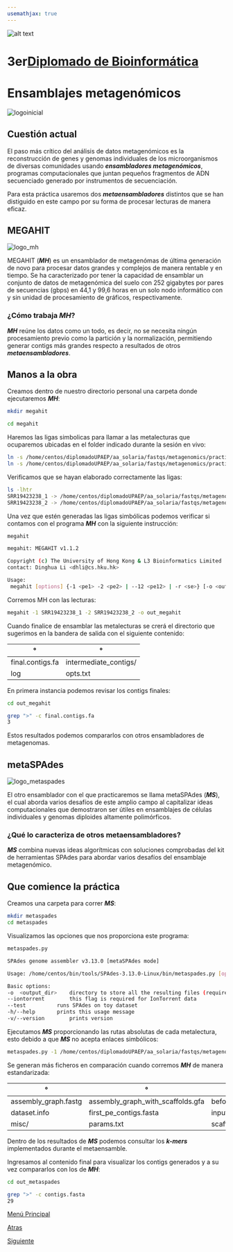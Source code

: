 ```yaml
---
usemathjax: true
---
```

![alt text](https://solariabiodata.com.mx/wp-content/uploads/2021/07/logo_red.png "Soluciones de Siguiente Generación")
# 3er[Diplomado de Bioinformática](./)

# Ensamblajes metagenómicos

![logoinicial](https://user-images.githubusercontent.com/54455898/172481784-36581de9-6c1d-4df3-8d8f-42a1482c7c64.png)


## Cuestión actual 
El paso más crítico del análisis de datos metagenómicos es la reconstrucción de genes y genomas individuales de los microorganismos de diversas comunidades usando ***ensambladores metagenómicos***, programas computacionales que juntan pequeños fragmentos de ADN secuenciado generado por instrumentos de secuenciación.

Para esta práctica usaremos dos ***metaensambladores*** distintos que se han distiguido en este campo por su forma de procesar lecturas de manera eficaz.  

## MEGAHIT 

![logo_mh](https://user-images.githubusercontent.com/54455898/172481137-f0cf0ed3-88b0-4b9f-bd15-d844e3f9e9dc.png)


MEGAHIT (***MH***) es un ensamblador de metagenómas de última generación de novo para procesar datos grandes y complejos de manera rentable y en tiempo. Se ha caracterizado por tener la capacidad de ensamblar un conjunto de datos de metagenómica del suelo con 252 gigabytes por pares de secuencias (gbps) en 44,1 y 99,6 horas en un solo nodo informático con y sin unidad de procesamiento de gráficos, respectivamente.

### ¿Cómo trabaja ***MH***?

***MH*** reúne los datos como un todo, es decir, no se necesita ningún procesamiento previo como la partición y la normalización, permitiendo generar contigs más grandes respecto a resultados de otros ***metaensambladores***.

## Manos a la obra

Creamos dentro de nuestro directorio personal una carpeta donde ejecutaremos ***MH***:
 ```bash
mkdir megahit
```
 ```bash
cd megahit
```
Haremos las ligas simbolicas para llamar a las metalecturas que ocuparemos ubicadas en el folder indicado durante la sesión en vivo: 
 ```bash
ln -s /home/centos/diplomadoUPAEP/aa_solaria/fastqs/metagenomics/practica_mh_ms/SRR19423238_1.fastq SRR19423238_1
ln -s /home/centos/diplomadoUPAEP/aa_solaria/fastqs/metagenomics/practica_mh_ms/SRR19423238_2.fastq SRR19423238_2
```
Verificamos que se hayan elaborado correctamente las ligas:
 ```bash
ls -lhtr
SRR19423238_1 -> /home/centos/diplomadoUPAEP/aa_solaria/fastqs/metagenomics/practica_mh_ms/SRR19423238_1.fastq
SRR19423238_2 -> /home/centos/diplomadoUPAEP/aa_solaria/fastqs/metagenomics/practica_mh_ms/SRR19423238_2.fastq
```
Una vez que estén generadas las ligas simbólicas podemos verificar si contamos con el programa ***MH*** con la siguiente instrucción:

 ```bash
megahit

megahit: MEGAHIT v1.1.2

Copyright (c) The University of Hong Kong & L3 Bioinformatics Limited
contact: Dinghua Li <dhli@cs.hku.hk>

Usage:
  megahit [options] {-1 <pe1> -2 <pe2> | --12 <pe12> | -r <se>} [-o <out_dir>]...

```
Corremos MH con las lecturas:

 ```bash
megahit -1 SRR19423238_1 -2 SRR19423238_2 -o out_megahit
```
Cuando finalice de ensamblar las metalecturas se crerá el directorio que sugerimos en la bandera de salida con el siguiente contenido:

| °  | °  |
|---|---|
|  final.contigs.fa  |  intermediate_contigs/  |
|  log  |  opts.txt  |

En primera instancia podemos revisar los contigs finales:

 ```bash
cd out_megahit
```
 ```bash
grep ">" -c final.contigs.fa
3
```
Estos resultados podemos compararlos con otros ensambladores de metagenomas.

## metaSPAdes 

![logo_metaspades](https://user-images.githubusercontent.com/54455898/172481184-b79ab263-fdff-4598-9d99-399638318bdb.png)

El otro ensamblador con el que practicaremos se llama metaSPAdes (***MS***), el cual aborda varios desafíos de este amplio campo al capitalizar ideas computacionales que demostraron ser útiles en ensamblajes de células individuales y genomas diploides altamente polimórficos.

### ¿Qué lo caracteriza de otros metaensambladores?

***MS*** combina nuevas ideas algorítmicas con soluciones comprobadas del kit de herramientas SPAdes para abordar varios desafíos del ensamblaje metagenómico.

## Que comience la práctica

Creamos una carpeta para correr ***MS***:
 ```bash
mkdir metaspades
cd metaspades
```
Visualizamos las opciones que nos proporciona este programa:
 ```bash
metaspades.py
```
 ```bash
SPAdes genome assembler v3.13.0 [metaSPAdes mode]

Usage: /home/centos/bin/tools/SPAdes-3.13.0-Linux/bin/metaspades.py [options] -o <output_dir>

Basic options:
-o	<output_dir>	directory to store all the resulting files (required)
--iontorrent		this flag is required for IonTorrent data
--test			runs SPAdes on toy dataset
-h/--help		prints this usage message
-v/--version		prints version
```
Ejecutamos ***MS*** proporcionando las rutas absolutas de cada metalectura, esto debido a que ***MS*** no acepta enlaces simbólicos:
 ```bash
metaspades.py -1 /home/centos/diplomadoUPAEP/aa_solaria/fastqs/metagenomics/practica_mh_ms/SRR19423238_1.fastq -2 /home/centos/diplomadoUPAEP/aa_solaria/fastqs/metagenomics/practica_mh_ms/SRR19423238_2.fastq -o out_metaspades
```
Se generan más ficheros en comparación cuando corremos ***MH*** de manera estandarizada:

| °  | °  | °  | °  | °  | °  |
|---|---|---|---|---|---|
| assembly_graph.fastg  | assembly_graph_with_scaffolds.gfa  | before_rr.fasta  | contigs.fasta  | contigs.paths  | corrected/  |
| dataset.info  | first_pe_contigs.fasta  | input_dataset.yaml  | K21/  | K33/  | K55/  |
| misc/  | params.txt  | scaffolds.fasta  | scaffolds.paths  | spades.log  | tmp/  |

Dentro de los resultados de ***MS*** podemos consultar los ***k-mers*** implementados durante el metaensamble.

Ingresamos al contenido final para visualizar los contigs generados y a su vez compararlos con los de ***MH***:

 ```bash
cd out_metaspades
```
 ```bash
grep ">" -c contigs.fasta
29
```

[Menú Principal](./index)

[Atras](./Analisis_de_metaprofiling)

[Siguiente](./taxonomia_kraken_mpa)
